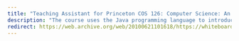 ```yaml
---
title: "Teaching Assistant for Princeton COS 126: Computer Science: An Interdisciplinary Approach"
description: "The course uses the Java programming language to introduce fundamental programming concepts, including conditionals, loops, arrays, functions, and object-oriented programming. Additional topics include algorithms and data structures, theory of computing, hardware and software systems, and machine learning."
redirect: https://web.archive.org/web/20100621101618/https://whiteboard.cs.princeton.edu/staff.php?course=COS126&semester=spring05
---
```

